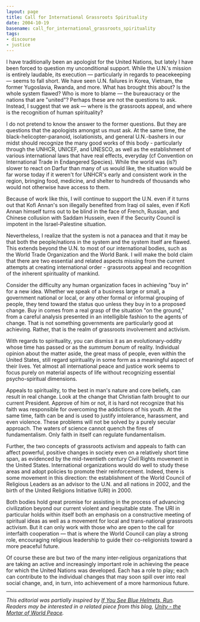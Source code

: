 ```yaml
---
layout: page
title: Call for International Grassroots Spirituality
date: 2004-10-19
basename: call_for_international_grassroots_spirituality
tags:
- discourse
- justice
---
```


I have traditionally been an apologist for the United Nations, but lately I have
been forced to question my unconditional support. While the U.N.'s mission is
entirely laudable, its execution &mdash; particularly in regards to peacekeeping
&mdash; seems to fall short. We have seen U.N. failures in Korea, Vietnam, the
former Yugoslavia, Rwanda, and more. What has brought this about? Is the whole
system flawed? Who is more to blame &mdash; the bureaucracy or the nations that
are "united"? Perhaps these are not the questions to ask. Instead, I suggest
that we ask &mdash; where is the grassroots appeal, and where is the recognition
of human spirituality?

<!--more-->

I do not pretend to know the answer to the former questions. But they are
questions that the apologists amongst us must ask. At the same time, the
black-helicopter-paranoid, isolationists, and general U.N.-bashers in our midst
should recognize the many good works of this body - particularly through the
UNHCR, UNICEF, and UNESCO, as well as the establishment of various international
laws that have real effects, everyday (cf Convention on International Trade in
Endangered Species). While the world was (is?) slower to react on Darfur than
many of us would like, the situation would be far worse today if it weren't for
UNHCR's early and consistent work in the region, bringing food, medicine, and
shelter to hundreds of thousands who would not otherwise have access to them.

Because of work like this, I will continue to support the U.N. even if it turns
out that Kofi Annan's son illegally benefited from Iraqi oil sales, even if Kofi
Annan himself turns out to be blind in the face of French, Russian, and Chinese
collusion with Saddam Hussein, even if the Security Council is impotent in the
Israel-Palestine situation.

Nevertheless, I realize that the system is not a panacea and that it may be that
both the people/nations in the system and the system itself are flawed. This
extends beyond the U.N. to most of our international bodies, such as the World
Trade Organization and the World Bank. I will make the bold claim that there are
two essential and related aspects missing from the current attempts at creating
international order - grassroots appeal and recognition of the inherent
spirituality of mankind.

Consider the difficulty any human organization faces in achieving "buy in" for a
new idea. Whether we speak of a business large or small, a government national
or local, or any other formal or informal grouping of people, they tend toward
the status quo unless they buy in to a proposed change. Buy in comes from a real
grasp of the situation "on the ground," from a careful analysis presented in an
intelligible fashion to the agents of change. That is not something governments
are particularly good at achieving. Rather, that is the realm of grassroots
involvement and activism.

With regards to spirituality, you can dismiss it as an evolutionary-oddity whose
time has passed or as the _summum bonum_ of reality. Individual opinion about the
matter aside, the great mass of people, even within the United States, still
regard spirituality in some form as a meaningful aspect of their lives. Yet
almost all international peace and justice work seems to focus purely on
material aspects of life without recognizing essential psycho-spiritual
dimensions.

Appeals to spirituality, to the best in man's nature and core beliefs, can
result in real change. Look at the change that Christian faith brought to our
current President. Approve of him or not, it is hard not recognize that his
faith was responsible for overcoming the addictions of his youth. At the same
time, faith can be and is used to justify intolerance, harassment, and even
violence. These problems will not be solved by a purely secular approach. The
waters of science cannot quench the fires of fundamentalism. Only faith in
itself can regulate fundamentalism.

Further, the two concepts of grassroots activism and appeals to faith can affect
powerful, positive changes in society even on a relatively short time span, as
evidenced by the mid-twentieth century Civil Rights movement in the United
States. International organizations would do well to study these areas and adopt
policies to promote their reinforcement. Indeed, there is some movement in this
direction: the establishment of the World Council of Religious Leaders as an
advisor to the U.N. and all nations in 2002, and the birth of the United
Religions Initiative (URI) in 2000.

Both bodies hold great promise for assisting in the process of advancing
civilization beyond our current violent and inequitable state. The URI in
particular holds within itself both an emphasis on a constructive meeting of
spiritual ideas as well as a movement for local and trans-national grassroots
activism. But it can only work with those who are open to the call for
interfaith cooperation &mdash; that is where the World Council can play a strong
role, encouraging religious leadership to guide their co-religionists toward a
more peaceful future.

Of course these are but two of the many inter-religious organizations that are
taking an active and increasingly important role in achieving the peace for
which the United Nations was developed. Each has a role to play; each can
contribute to the individual changes that may soon spill over into real social
change, and, in turn, into achievement of a more harmonious future.

---

_This editorial was partially inspired by [If You See Blue Helmets,
Run](http://windsofchange.net/archives/005747.php). Readers may be interested in a related piece from this blog, [Unity - the Mortar
of World Peace](/archive/2004/09/08/unity_the_mortar_of_world_peace/s)._
